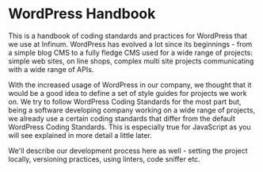 # WordPress Handbook

This is a handbook of coding standards and practices for WordPress that we use at Infinum. WordPress has evolved a lot since its beginnings - from a simple blog CMS to a fully fledge CMS used for a wide range of projects: simple web sites, on line shops, complex multi site projects communicating with a wide range of APIs.

With the increased usage of WordPress in our company, we thought that it would be a good idea to define a set of style guides for projects we work on. We try to follow WordPress Coding Standards for the most part but, being a software developing company working on a wide range of projects, we already use a certain coding standards that differ from the default WordPress Coding Standards.
This is especially true for JavaScript as you will see explained in more detail a little later.

We'll describe our development process here as well - setting the project locally, versioning practices, using linters, code sniffer etc.
